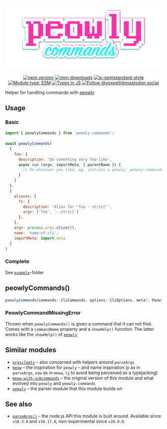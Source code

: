 <div align="center">
  <img
    src="peowly-commands.svg"
    width="512"
    height="auto"
    alt="peowly-commands"
  />
</div>

<div align="center">

[![npm version](https://img.shields.io/npm/v/peowly-commands.svg?style=flat)](https://www.npmjs.com/package/peowly-commands)
[![npm downloads](https://img.shields.io/npm/dm/peowly-commands.svg?style=flat)](https://www.npmjs.com/package/peowly-commands)
[![js-semistandard-style](https://img.shields.io/badge/code%20style-semistandard-brightgreen.svg)](https://github.com/voxpelli/eslint-config)
[![Module type: ESM](https://img.shields.io/badge/module%20type-esm-brightgreen)](https://github.com/voxpelli/badges-cjs-esm)
[![Types in JS](https://img.shields.io/badge/types_in_js-yes-brightgreen)](https://github.com/voxpelli/types-in-js)
[![Follow @voxpelli@mastodon.social](https://img.shields.io/mastodon/follow/109247025527949675?domain=https%3A%2F%2Fmastodon.social&style=social)](https://mastodon.social/@voxpelli)

</div>

Helper for handling commands with [peowly](https://github.com/voxpelli/peowly)

## Usage

### Basic

<!--
TODO: Include this example using eg: https://unifiedjs.com/explore/package/remark-usage/
-->

```javascript
import { peowlyCommands } from 'peowly-commands';

await peowlyCommands(
  {
    foo: {
      description: 'Do something very foo-like',
      async run (argv, importMeta, { parentName }) {
        // Do whatever you like, eg. initiate a peowly, peowly-commands, meow or something else
      }
    }
  },
  {
    aliases: {
      fs: {
        description: 'Alias for "foo --strict"',
        argv: ['foo', '--strict']
      },
    },
    argv: process.argv.slice(2),
    name: 'name-of-cli',
    importMeta: import.meta
  }
)
```

### Complete

See [`example`](./example/)-folder

## peowlyCommands()

```ts
peowlyCommands(commands: CliCommands, options: CliOptions, meta?: PeowlyMeta | undefined): Promise<void>
```

### PeowlyCommandMissingError

Thrown when `peowlyCommands()` is given a command that it can not find. Comes with a `commandName` property and a `showHelp()` function. The latter works like the `showHelp()` of [`peowly`](https://github.com/voxpelli/peowly)

## Similar modules

* [`argsclopts`](https://github.com/bcomnes/argsclopts) – also concerned with helpers around `parseArgs`
* [`meow`](https://github.com/sindresorhus/meow) – the inspiration for `peowly` – and name inspiration (`p` as in `parseArgs`, `eow` as in `meow`, `ly` to avoid being perceived as a typejacking)
* [`meow-with-subcommands`](https://github.com/voxpelli/meow-with-subcommands) – the original version of this module and what evolved into `peowly` and `peowly-commands`
* [`peowly`](https://github.com/voxpelli/peowly) – the parser module that this module builds on

## See also

* [`parseArgs()`](https://nodejs.org/api/util.html#utilparseargsconfig) – the node.js API this module is built around. Available since `v18.3.0` and `v16.17.0`, non-experimental since `v20.0.0`.
